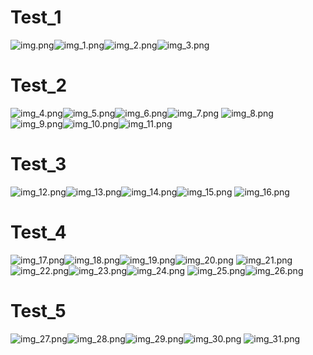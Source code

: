 Test_1 
===============
![img.png](img.png)![img_1.png](img_1.png)![img_2.png](img_2.png)![img_3.png](img_3.png)

Test_2
===============
![img_4.png](img_4.png)![img_5.png](img_5.png)![img_6.png](img_6.png)![img_7.png](img_7.png)
![img_8.png](img_8.png)![img_9.png](img_9.png)![img_10.png](img_10.png)![img_11.png](img_11.png)

Test_3
===============
![img_12.png](img_12.png)![img_13.png](img_13.png)![img_14.png](img_14.png)![img_15.png](img_15.png)
![img_16.png](img_16.png)

Test_4
===============
![img_17.png](img_17.png)![img_18.png](img_18.png)![img_19.png](img_19.png)![img_20.png](img_20.png)
![img_21.png](img_21.png)![img_22.png](img_22.png)![img_23.png](img_23.png)![img_24.png](img_24.png)
![img_25.png](img_25.png)![img_26.png](img_26.png)

Test_5
===============
![img_27.png](img_27.png)![img_28.png](img_28.png)![img_29.png](img_29.png)![img_30.png](img_30.png)
![img_31.png](img_31.png)